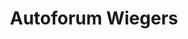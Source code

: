 ---
title: "Autoforum Wiegers"
url: /bielefeld/autoforum-wiegers-joellenbecker-strasse/
shop: Autowerkstatt
---